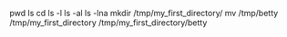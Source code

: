 pwd
ls
cd
ls -l
ls -al
ls -lna
mkdir /tmp/my_first_directory/
mv /tmp/betty /tmp/my_first_directory
/tmp/my_first_directory/betty
